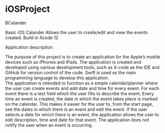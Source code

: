 # iOSProject
BCalander


Basic iOS Calander 
Allows the user to create/edit and view the events created. 
Build in Xcode 12 

Application description:

The purpose of this project is to create an application for the Apple’s mobile devices such as iPhones and iPads. The application is created and developed using various development tools, such as X-code as the IDE and GitHub for version control of the code. Swift is used as the main programming language to develop this application.  
The application is intended to function as a simple calendar/planner where the user can create events and add date and time for every event. For each event there is a text field which the user fills to describe the event. Every time an event is created, the date in which the event takes place is marked on the calendar. This makes it easier for the user to, from the start page, see the dates in which there is an event and edit the event.  If the user selects a date for which there is an event, the application allows the user to edit description, time and date for that event. The application does not notify the user when an event is occurring.  
